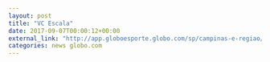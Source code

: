 ```yaml
---
layout: post
title: "VC Escala"
date: 2017-09-07T00:00:12+00:00
external_link: "http://app.globoesporte.globo.com/sp/campinas-e-regiao/futebol/times/ponte-preta/voce-escala/05-09-2017/"
categories: news globo.com
---
```

